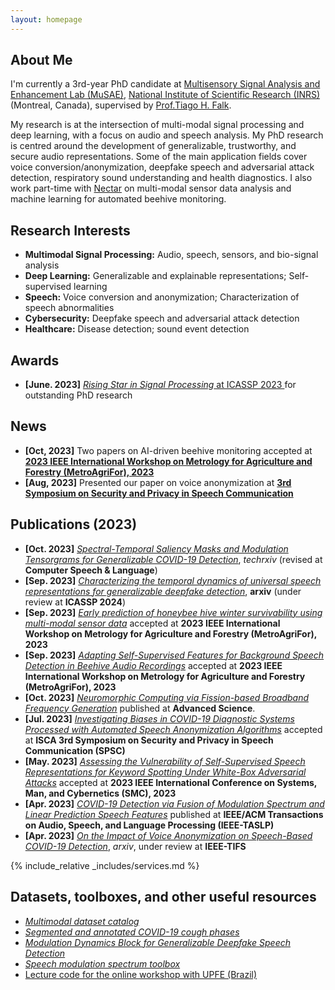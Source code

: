 ```yaml
---
layout: homepage
---
```


## About Me

I'm currently a 3rd-year PhD candidate at <a href="https://musaelab.ca/" target="_blank"> Multisensory Signal Analysis and Enhancement Lab (MuSAE)</a>, <a href="https://inrs.ca/en/" target="_blank"> National Institute of Scientific Research (INRS)</a> (Montreal, Canada), supervised by <a href="https://inrs.ca/en/research/professors/tiago-h-falk/" target="_blank"> Prof.Tiago H. Falk</a>.

My research is at the intersection of multi-modal signal processing and deep learning, with a focus on audio and speech analysis. My PhD research is centred around the development of generalizable, trustworthy, and secure audio representations. Some of the main application fields cover voice conversion/anonymization, deepfake speech and adversarial attack detection, respiratory sound understanding and health diagnostics. I also work part-time with <a href="https://www.nectar.buzz/" target="_blank"> Nectar</a> on multi-modal sensor data analysis and machine learning for automated beehive monitoring.


## Research Interests
- **Multimodal Signal Processing:** Audio, speech, sensors, and bio-signal analysis
- **Deep Learning:** Generalizable and explainable representations; Self-supervised learning
- **Speech:** Voice conversion and anonymization; Characterization of speech abnormalities
- **Cybersecurity:** Deepfake speech and adversarial attack detection
- **Healthcare:** Disease detection; sound event detection


## Awards
- **[June. 2023]** <a href="https://2023.ieeeicassp.org/" target="_blank">*Rising Star in Signal Processing* at ICASSP 2023 </a> for outstanding PhD research


<!--- {% include_relative _includes/publications.md %} --->

<!--- {% include_relative _includes/projects.md %} --->

<!--- {% include_relative _includes/talks.md %} --->


## News
- **[Oct, 2023]** Two papers on AI-driven beehive monitoring accepted at <a href="https://www.metroagrifor.org/index" target='_blank'>**2023 IEEE International Workshop on Metrology for Agriculture and Forestry (MetroAgriFor), 2023**</a>
- **[Aug, 2023]** Presented our paper on voice anonymization at <a href="https://spsc-symposium2023.mobileds.de/" target='_blank'> **3rd Symposium on Security and Privacy in Speech Communication**</a>

## Publications (2023)
<!-- - **[Feb. 2020]** Our paper about incremental learning is accepted to CVPR 2020. -->

- **[Oct. 2023]** <a href="https://papers.ssrn.com/sol3/papers.cfm?abstract_id=4506673" target='_blank'> *Spectral-Temporal Saliency Masks and Modulation Tensorgrams for Generalizable COVID-19 Detection*</a>, *techrxiv* (revised at **Computer Speech & Language**)
- **[Sep. 2023]** <a href="https://arxiv.org/abs/2309.08099" target='_blank'> *Characterizing the temporal dynamics of universal speech representations for generalizable deepfake detection*</a>, **arxiv** (under review at **ICASSP 2024**)
- **[Sep. 2023]** <a href="" target='_blank'> *Early prediction of honeybee hive winter survivability using multi-modal sensor data*</a> accepted at **2023 IEEE International Workshop on Metrology for Agriculture and Forestry (MetroAgriFor), 2023**
- **[Sep. 2023]** <a href="" target='_blank'> *Adapting Self-Supervised Features for Background Speech Detection in Beehive Audio Recordings*</a> accepted at **2023 IEEE International Workshop on Metrology for Agriculture and Forestry (MetroAgriFor), 2023**
- **[Oct. 2023]** <a href="https://onlinelibrary.wiley.com/doi/full/10.1002/advs.202303835" target="_blank"> *Neuromorphic Computing via Fission-based Broadband Frequency Generation*</a> published at **Advanced Science**.
- **[Jul. 2023]** <a href="" target="_blank"> *Investigating Biases in COVID-19 Diagnostic Systems Processed with Automated Speech Anonymization Algorithms*</a> accepted at **ISCA 3rd Symposium on Security and Privacy in Speech Communication (SPSC)**
- **[May. 2023]** <a href="" target="_blank"> *Assessing the Vulnerability of Self-Supervised Speech Representations for Keyword Spotting Under White-Box Adversarial Attacks*</a> accepted at **2023 IEEE International Conference on Systems, Man, and Cybernetics (SMC), 2023**
- **[Apr. 2023]** <a href="https://ieeexplore.ieee.org/abstract/document/10097559" target='_blank'> *COVID-19 Detection via Fusion of Modulation Spectrum and Linear Prediction Speech Features*</a> published at **IEEE/ACM Transactions on Audio, Speech, and Language Processing (IEEE-TASLP)**
- **[Apr. 2023]** <a href="https://arxiv.org/abs/2304.02181" target='_blank'> *On the Impact of Voice Anonymization on Speech-Based COVID-19 Detection*</a>, *arxiv*, under review at **IEEE-TIFS**


{% include_relative _includes/services.md %}


## Datasets, toolboxes, and other useful resources

<!-- https://yuhangzhou88.github.io/ESL_Solution/  -->
- <a href="https://github.com/MuSAELab/Multimodal-dataset-catalog" target="_blank">*Multimodal dataset catalog*
- <a href="https://github.com/MuSAELab/COVID_Cough_Phases">*Segmented and annotated COVID-19 cough phases*
- <a href="https://github.com/zhu00121/Universal-representation-dynamics-of-deepfake-speech" target="_blank">*Modulation Dynamics Block for Generalizable Deepfake Speech Detection*</a>
- <a href="https://github.com/MuSAELab/modulation_filterbanks" target="_blank">*Speech modulation spectrum toolbox*</a>
- <a href="https://github.com/MuSAELab/Modulation_spectrum_course_exercises" target="_blank">Lecture code for the online workshop with UPFE (Brazil)



